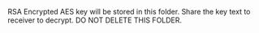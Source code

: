 RSA Encrypted AES key will be stored in this folder. Share the key text to receiver to decrypt.
DO NOT DELETE THIS FOLDER.
